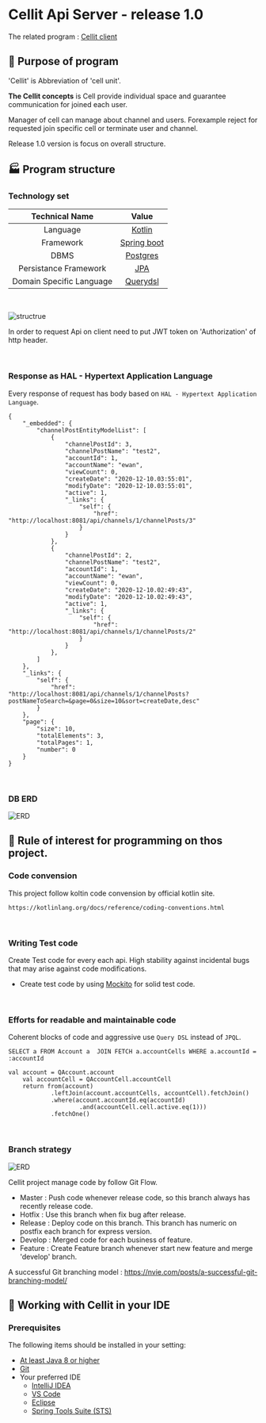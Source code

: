 Cellit Api Server - release 1.0
=============
The related program : [Cellit client](https://github.com/chl8263/Cellit-client)

:rocket: Purpose of program
-------------
'Cellit' is Abbreviation of 'cell unit'.

__The Cellit concepts__ is Cell provide individual space and guarantee communication for joined each user.

Manager of cell can manage about channel and users. Forexample reject for requested join specific cell or terminate user and channel.

Release 1.0 version is focus on overall structure.


:factory: Program structure
-------------

### Technology set

|Technical Name|Value|
|:---:|:---:|
|Language|[Kotlin](https://kotlinlang.org/)|
|Framework|[Spring boot](https://spring.io/projects/spring-boot)|
|DBMS|[Postgres](https://www.postgresql.org/)|
|Persistance Framework|[JPA](https://hibernate.org/)|
|Domain Specific Language|[Querydsl](http://www.querydsl.com/)|
<br/>

![structrue](./img/structure.PNG)

In order to request Api on client need to put JWT token on 'Authorization' of http header.

<br/>

### Response as HAL - Hypertext Application Language

Every response of request has body based on `HAL - Hypertext Application Language`.

~~~
{
    "_embedded": {
        "channelPostEntityModelList": [
            {
                "channelPostId": 3,
                "channelPostName": "test2",
                "accountId": 1,
                "accountName": "ewan",
                "viewCount": 0,
                "createDate": "2020-12-10.03:55:01",
                "modifyDate": "2020-12-10.03:55:01",
                "active": 1,
                "_links": {
                    "self": {
                        "href": "http://localhost:8081/api/channels/1/channelPosts/3"
                    }
                }
            },
            {
                "channelPostId": 2,
                "channelPostName": "test2",
                "accountId": 1,
                "accountName": "ewan",
                "viewCount": 0,
                "createDate": "2020-12-10.02:49:43",
                "modifyDate": "2020-12-10.02:49:43",
                "active": 1,
                "_links": {
                    "self": {
                        "href": "http://localhost:8081/api/channels/1/channelPosts/2"
                    }
                }
            },
        ]
    },
    "_links": {
        "self": {
            "href": "http://localhost:8081/api/channels/1/channelPosts?postNameToSearch=&page=0&size=10&sort=createDate,desc"
        }
    },
    "page": {
        "size": 10,
        "totalElements": 3,
        "totalPages": 1,
        "number": 0
    }
}
~~~

<br/>

### DB ERD

![ERD](./img/ERD.PNG)

:pushpin: Rule of interest for programming on thos project.
-------------
### Code convension

This project follow koltin code convension by official kotlin site.

```
https://kotlinlang.org/docs/reference/coding-conventions.html
```

<br/>

### Writing Test code

Create Test code for every each api. High stability against incidental bugs that may arise against code modifications.

* Create test code by using [Mockito](https://site.mockito.org/) for solid test code.

<br/>

### Efforts for readable and maintainable code

Coherent blocks of code and aggressive use `Query DSL` instead of `JPQL`.

~~~
SELECT a FROM Account a  JOIN FETCH a.accountCells WHERE a.accountId = :accountId
~~~

~~~Koltin
val account = QAccount.account
    val accountCell = QAccountCell.accountCell
    return from(account)
            .leftJoin(account.accountCells, accountCell).fetchJoin()
            .where(account.accountId.eq(accountId)
                    .and(accountCell.cell.active.eq(1)))
            .fetchOne()
~~~

<br/>

### Branch strategy

![ERD](./img/gitflow.PNG)

Cellit project manage code by follow Git Flow.

* Master : Push code whenever release code, so this branch always has recently release code.
* Hotfix : Use this branch when fix bug after release.
* Release : Deploy code on this branch. This branch has numeric on postfix each branch for express version.
* Develop : Merged code for each business of feature.
* Feature : Create Feature branch whenever start new feature and merge 'develop' branch.

A successful Git branching model : https://nvie.com/posts/a-successful-git-branching-model/


:hammer: Working with Cellit in your IDE
-------------

### Prerequisites

The following items should be installed in your setting:

* [At least Java 8 or higher](https://openjdk.java.net/)
* [Git](https://git-scm.com/)
* Your preferred IDE
    * [IntelliJ IDEA](https://www.jetbrains.com/ko-kr/idea/)
    * [VS Code](https://code.visualstudio.com/)
    * [Eclipse](https://www.eclipse.org/downloads/)
    * [Spring Tools Suite (STS)](https://spring.io/tools)
